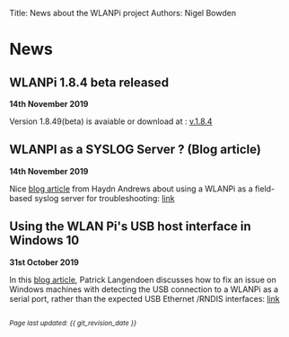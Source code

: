 Title: News about the WLANPi project
Authors: Nigel Bowden

# News

## WLANPi 1.8.4 beta released

**14th November 2019**

Version 1.8.49(beta) is avaiable or download at : [v.1.8.4][Ver_184beta]

## WLANPI as a SYSLOG Server ? (Blog article)

**14th November 2019**

Nice [blog article][blog_syslog] from Haydn Andrews about using a WLANPi as a field-based syslog server for troubleshooting: [link][blog_syslog]


## Using the WLAN Pi's USB host interface in Windows 10

**31st October 2019**

In this [blog article][Win10_Host_Issue], Patrick Langendoen discusses how to fix an issue on Windows machines with detecting the USB connection to a WLANPi as a serial port, rather than the expected USB Ethernet /RNDIS interfaces: [link][Win10_Host_Issue]


<!-- Link list -->
[Win10_Host_Issue]: https://dutchwifigeek.blogspot.com/2019/10/using-wlan-pis-usb-host-interface-in.htm
[Ver_184beta]: https://github.com/WLAN-Pi/wlanpi/releases/tag/v1.8.4_beta
[blog_syslog]: https://thewlan.com.au/2019/11/14/wlanpi-as-a-syslog-server/

<small><br><i>Page last updated: {{ git_revision_date }} </i></small>
